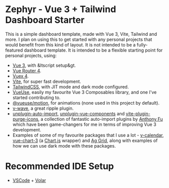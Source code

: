 # Zephyr - Vue 3 + Tailwind Dashboard Starter

This is a simple dashboard template, made with Vue 3, Vite, Tailwind and more. I plan on using this to get started with any personal projects that would benefit from this kind of layout. It is not intended to be a fully-featured dashboard template. It is intended to be a flexible starting point for personal projects, using:

* <a href="https://v3.vuejs.org/" target="_blank">Vue 3</a>, with &ltscript setup&gt.
* <a href="https://next.router.vuejs.org/guide/" target="_blank">Vue Router 4</a>.
* <a href="https://next.vuex.vuejs.org/" target="_blank">Vuex 4</a>.
* <a href="https://vitejs.dev/" target="_blank">Vite</a>, for super fast development.
* <a href="https://tailwindcss.com/" target="_blank">TailwindCSS</a>, with JIT mode and dark mode configured.
* <a href="https://vueuse.org/" target="_blank">VueUse</a>, easily my favourite Vue 3 Composables library, and one I've started contributing to.
* <a href="https://motion.vueuse.org/" target="_blank">@vueuse/motion</a>, for animations (none used in this project by default).
* <a href="https://www.npmjs.com/package/v-wave" target="_blank">v-wave</a>, a great ripple plugin.
* <a href="https://github.com/antfu/unplugin-auto-import" target="_blank">unplugin-auto-import</a>, <a href="https://github.com/antfu/unplugin-vue-components" target="_blank">unplugin-vue-components</a> and
  <a href="https://github.com/antfu/purge-icons" target="_blank">vite-plugin-purge-icons</a>, a collection of fantastic auto-import plugins by
  <a href="https://github.com/antfu" target="_blank">Anthony Fu</a> which have been game-changers for me in terms of improving Vue 3 development.
* Examples of some of my favourite packages that I use a lot -
  <a href="https://vcalendar.io/" target="_blank">v-calendar</a>,
  <a href="https://vue-chart-3.netlify.app/" target="_blank">vue-chart-3</a> (a
  <a href="https://www.chartjs.org/" target="_blank">Chart.js</a> wrapper) and
  <a href="https://www.ag-grid.com/" target="_blank">Ag Grid</a>, along with examples of how we can use dark mode with these packages.


# Recommended IDE Setup

* [VSCode](https://code.visualstudio.com/) + [Volar](https://marketplace.visualstudio.com/items?itemName=johnsoncodehk.volar)
